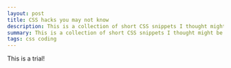 ```yaml
---
layout: post
title: CSS hacks you may not know
description: This is a collection of short CSS snippets I thought might be useful for beginners
summary: This is a collection of short CSS snippets I thought might be useful for beginners.
tags: css coding
---
```


This is a trial!

